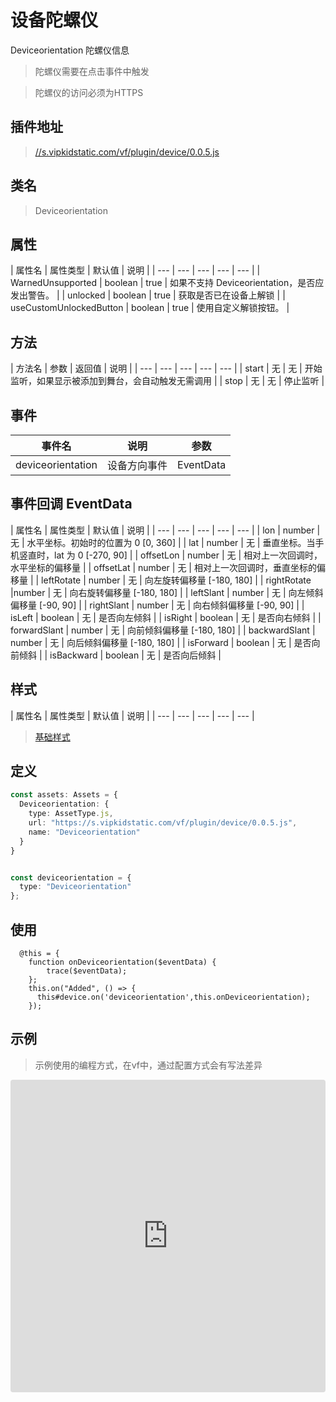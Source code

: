# 设备陀螺仪


Deviceorientation 陀螺仪信息

> 陀螺仪需要在点击事件中触发

> 陀螺仪的访问必须为HTTPS

## 插件地址

> [//s.vipkidstatic.com/vf/plugin/device/0.0.5.js]()

## 类名
> Deviceorientation 

## 属性

| 属性名 | 属性类型 | 默认值 | 说明 |
| --- | --- | --- | --- | --- |
| WarnedUnsupported | boolean | true | 如果不支持 Deviceorientation，是否应发出警告。 |
| unlocked | boolean | true | 获取是否已在设备上解锁 |
| useCustomUnlockedButton | boolean | true | 使用自定义解锁按钮。 |


## 方法

| 方法名 | 参数 | 返回值 | 说明 |
| --- | --- | --- | --- | --- |
| start | 无 | 无 | 开始监听，如果显示被添加到舞台，会自动触发无需调用 |
| stop | 无 | 无 | 停止监听 |


## 事件

| 事件名  | 说明 | 参数 |
| --- | --- | --- |
| deviceorientation | 设备方向事件 | EventData |

## 事件回调 EventData

| 属性名 | 属性类型 | 默认值 | 说明 |
| --- | --- | --- | --- | --- |
| lon | number | 无 | 水平坐标。初始时的位置为 0 [0, 360] |
| lat | number | 无 | 垂直坐标。当手机竖直时，lat 为 0  [-270, 90] |
| offsetLon | number | 无 | 相对上一次回调时，水平坐标的偏移量 |
| offsetLat | number | 无 | 相对上一次回调时，垂直坐标的偏移量 |
| leftRotate | number | 无 | 向左旋转偏移量 [-180, 180] |
| rightRotate |number | 无 | 向右旋转偏移量 [-180, 180] |
| leftSlant | number | 无 | 向左倾斜偏移量 [-90, 90] |
| rightSlant | number | 无 | 向右倾斜偏移量 [-90, 90] |
| isLeft | boolean | 无 | 是否向左倾斜 |
| isRight | boolean | 无 | 是否向右倾斜 |
| forwardSlant | number | 无 | 向前倾斜偏移量 [-180, 180] |
| backwardSlant | number | 无 | 向后倾斜偏移量 [-180, 180] |
| isForward | boolean | 无 | 是否向前倾斜 |
| isBackward | boolean | 无 | 是否向后倾斜 |

## 样式

| 属性名 | 属性类型 | 默认值 | 说明 |
| --- | --- | --- | --- | --- |



> [基础样式](/handbook/style.html#样式)

## 定义
``` typescript
const assets: Assets = {
  Deviceorientation: {
    type: AssetType.js,
    url: "https://s.vipkidstatic.com/vf/plugin/device/0.0.5.js",
    name: "Deviceorientation"
  }
}


const deviceorientation = {
  type: "Deviceorientation"
};

```

## 使用

```
  @this = {
    function onDeviceorientation($eventData) {
        trace($eventData);
    };
    this.on("Added", () => {
      this#device.on('deviceorientation',this.onDeviceorientation);
    });
```

## 示例

> 示例使用的编程方式，在vf中，通过配置方式会有写法差异

<iframe src="https://codesandbox.io/embed/deviceexample-eprn9?fontsize=14&hidenavigation=1&module=%2Fsrc%2Fcomponents.ts&theme=dark&view=editor"
     style="width:100%; height:500px; border:0; border-radius: 4px; overflow:hidden;"
     title="deviceExample"
     allow="accelerometer; ambient-light-sensor; camera; encrypted-media; geolocation; gyroscope; hid; microphone; midi; payment; usb; vr; xr-spatial-tracking"
     sandbox="allow-forms allow-modals allow-popups allow-presentation allow-same-origin allow-scripts"
   ></iframe>